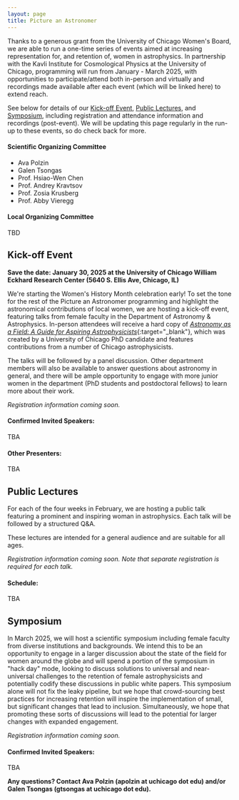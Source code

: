 ```yaml
---
layout: page
title: Picture an Astronomer
---
```


Thanks to a generous grant from the University of Chicago Women's Board, we are able to run a one-time series of events aimed at increasing representation for, and retention of, women in astrophysics. In partnership with the Kavli Institute for Cosmological Physics at the University of Chicago, programming will run from January - March 2025, with opportunities to participate/attend both in-person and virtually and recordings made available after each event (which will be linked here) to extend reach.

See below for details of our [Kick-off Event](#kick-off-event), [Public Lectures](#public-lectures), and [Symposium](#symposium), including registration and attendance information and recordings (post-event). We will be updating this page regularly in the run-up to these events, so do check back for more.

#### Scientific Organizing Committee
- Ava Polzin
- Galen Tsongas
- Prof. Hsiao-Wen Chen
- Prof. Andrey Kravtsov
- Prof. Zosia Krusberg
- Prof. Abby Vieregg

#### Local Organizing Committee
TBD


## Kick-off Event

**Save the date: January 30, 2025 at the University of Chicago William Eckhard Research Center (5640 S. Ellis Ave, Chicago, IL)**

We're starting the Women's History Month celebration early! To set the tone for the rest of the Picture an Astronomer programming and highlight the astronomical contributions of local women, we are hosting a kick-off event, featuring talks from female faculty in the Department of Astronomy & Astrophysics.  In-person attendees will receive a hard copy of [*Astronomy as a Field: A Guide for Aspiring Astrophysicists*](https://arxiv.org/abs/2312.04041){:target="_blank"}, which was created by a University of Chicago PhD candidate and features contributions from a number of Chicago astrophysicists.

The talks will be followed by a panel discussion. Other department members will also be available to answer questions about astronomy in general, and there will be ample opportunity to engage with more junior women in the department (PhD students and postdoctoral fellows) to learn more about their work. 

*Registration information coming soon.*

#### Confirmed Invited Speakers:
TBA

#### Other Presenters:
TBA


## Public Lectures

For each of the four weeks in February, we are hosting a public talk featuring a prominent and inspiring woman in astrophysics. Each talk will be followed by a structured Q&A.

These lectures are intended for a general audience and are suitable for all ages.

*Registration information coming soon. Note that separate registration is required for each talk.*

#### Schedule:
TBA


## Symposium

In March 2025, we will host a scientific symposium including female faculty from diverse institutions and backgrounds. We intend this to be an opportunity to engage in a larger discussion about the state of the field for women around the globe and will spend a portion of the symposium in "hack day" mode, looking to discuss solutions to universal and near-universal challenges to the retention of female astrophysicists and potentially codify these discussions in public white papers. This symposium alone will not fix the leaky pipeline, but we hope that crowd-sourcing best practices for increasing retention will inspire the implementation of small, but significant changes that lead to inclusion. Simultaneously, we hope that promoting these sorts of discussions will lead to the potential for larger changes with expanded engagement.

*Registration information coming soon.*

#### Confirmed Invited Speakers:
TBA


**Any questions? Contact Ava Polzin (apolzin at uchicago dot edu) and/or Galen Tsongas (gtsongas at uchicago dot edu).**